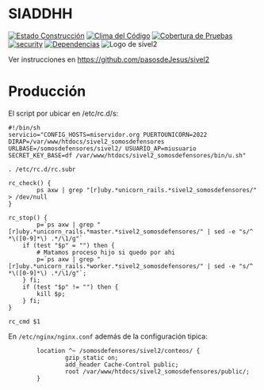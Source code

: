 # SIADDHH
[![Estado Construcción](https://api.travis-ci.org/pasosdeJesus/sivel2_somosdefensores.svg?branch=master)](https://travis-ci.org/pasosdeJesus/sivel2_somosdefensores) [![Clima del Código](https://codeclimate.com/github/pasosdeJesus/sivel2_somosdefensores/badges/gpa.svg)](https://codeclimate.com/github/pasosdeJesus/sivel2_somosdefensores) [![Cobertura de Pruebas](https://codeclimate.com/github/pasosdeJesus/sivel2_somosdefensores/badges/coverage.svg)](https://codeclimate.com/github/pasosdeJesus/sivel2_somosdefensores) [![security](https://hakiri.io/github/pasosdeJesus/sivel2_somosdefensores/master.svg)](https://hakiri.io/github/pasosdeJesus/sivel2_somosdefensores/master) [![Dependencias](https://gemnasium.com/pasosdeJesus/sivel2_somosdefensores.svg)](https://gemnasium.com/pasosdeJesus/sivel2_somosdefensores) 
![Logo de sivel2](https://raw.githubusercontent.com/pasosdeJesus/sivel2/master/public/images/logo.jpg)


Ver instrucciones en <https://github.com/pasosdeJesus/sivel2>

# Producción


El script por ubicar en /etc/rc.d/s:

```
#!/bin/sh
servicio="CONFIG_HOSTS=miservidor.org PUERTOUNICORN=2022 DIRAP=/var/www/htdocs/sivel2_somosdefensores URLBASE=/somosdefensores/sivel2/ USUARIO_AP=miusuario SECRET_KEY_BASE=df /var/www/htdocs/sivel2_somosdefensores/bin/u.sh"

. /etc/rc.d/rc.subr

rc_check() {
        ps axw | grep "[r]uby.*unicorn_rails.*sivel2_somosdefensores/" > /dev/null
}

rc_stop() {
        p=`ps axw | grep "[r]uby.*unicorn_rails.*master.*sivel2_somosdefensores/" | sed -e "s/^ *\([0-9]*\) .*/\1/g"`
	if (test "$p" = "") then {
		# Matamos proceso hijo si quedo por ahi
		p=`ps axw | grep "[r]uby.*unicorn_rails.*worker.*sivel2_somosdefensores/" | sed -e "s/^ *\([0-9]*\) .*/\1/g"`;
	} fi;
	if (test "$p" != "") then {
		kill $p;
	} fi;
}

rc_cmd $1
```

En `/etc/nginx/nginx.conf` además de la configuración tipica:

```
        location ^~ /somosdefensores/sivel2/conteos/ {
                gzip_static on;
                add_header Cache-Control public;
                root /var/www/htdocs/sivel2_somosdefensores/public/;
        }
```


